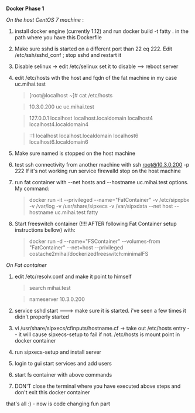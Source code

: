 **Docker Phase 1**

_On the host CentOS 7 machine_ :

1. install docker engine (currently 1.12) and run docker build -t fatty . in the path where you have this Dockerfile

2. Make sure sshd is started on a different port than 22 eq 222. Edit /etc/ssh/sshd_conf ; stop sshd and restart it

3. Disable selinux -> edit /etc/selinux set it to disable --> reboot server

4. edit /etc/hosts wth the host and fqdn of the fat machine in my case uc.mihai.test


    >[root@localhost ~]# cat /etc/hosts

    >10.3.0.200  uc        uc.mihai.test

    >127.0.0.1   localhost localhost.localdomain localhost4 localhost4.localdomain4

    >::1         localhost localhost.localdomain localhost6 localhost6.localdomain6



5. Make sure named is stopped on the host machine


6. test ssh connectivity from another machine with ssh root@10.3.0.200 -p 222
   If it's not working run service firewalld stop on the host machine

7. run fat container  with --net hosts and --hostname uc.mihai.test options. My command:

    >docker run -it  --privileged --name="FatContainer" -v /etc/sipxpbx  -v /var/log -v /usr/share/sipxecs -v /var/sipxdata --net host --hostname uc.mihai.test fatty

8. Start freeswitch container (!!!! AFTER following Fat Container setup instructions bellow) with:

    >docker run -d --name="FSContainer" --volumes-from "FatContainer" --net=host --privileged costache2mihai/dockerizedfreeswitch:minimalFS



_On Fat container_

1. edit /etc/resolv.conf  and make it point to himself

    >search mihai.test

    >nameserver 10.3.0.200

2. service sshd start ---> make sure it is started. i've seen a few times it didn't properly started

3. vi /usr/share/sipxecs/cfinputs/hostname.cf -> take out /etc/hosts entry -- it will cause sipxecs-setup to fail if not.
/etc/hosts is mount point in docker container

4. run sipxecs-setup and install server

5. login to gui start services and add users

6. start fs container with above commands

7. DON'T close the terminal where you have executed above steps and don't exit this docker container

that's all :) - now is code changing fun part



